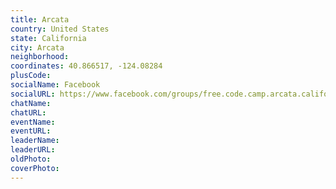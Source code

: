 ```yaml
---
title: Arcata
country: United States
state: California
city: Arcata
neighborhood: 
coordinates: 40.866517, -124.08284
plusCode:
socialName: Facebook
socialURL: https://www.facebook.com/groups/free.code.camp.arcata.california
chatName:
chatURL:
eventName:
eventURL:
leaderName:
leaderURL:
oldPhoto: 
coverPhoto:
---
```

